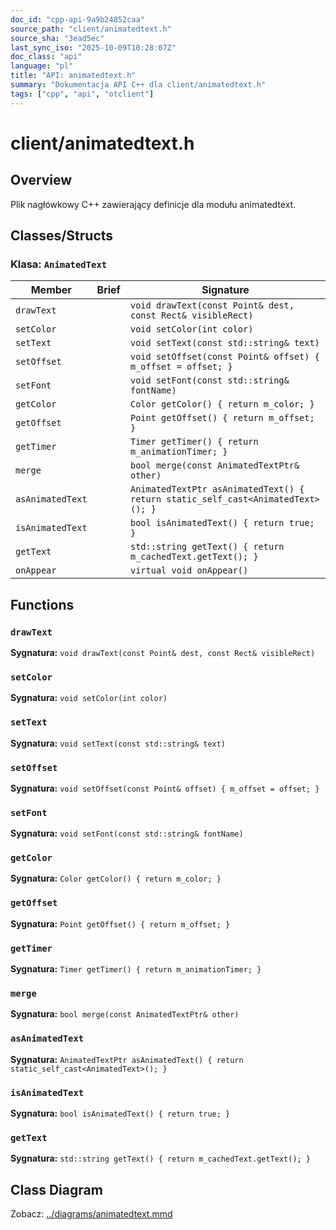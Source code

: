 ```yaml
---
doc_id: "cpp-api-9a9b24852caa"
source_path: "client/animatedtext.h"
source_sha: "3ead5ec"
last_sync_iso: "2025-10-09T10:28:07Z"
doc_class: "api"
language: "pl"
title: "API: animatedtext.h"
summary: "Dokumentacja API C++ dla client/animatedtext.h"
tags: ["cpp", "api", "otclient"]
---
```


# client/animatedtext.h

## Overview

Plik nagłówkowy C++ zawierający definicje dla modułu animatedtext.

## Classes/Structs

### Klasa: `AnimatedText`

| Member | Brief | Signature |
|--------|-------|-----------|
| `drawText` |  | `void drawText(const Point& dest, const Rect& visibleRect)` |
| `setColor` |  | `void setColor(int color)` |
| `setText` |  | `void setText(const std::string& text)` |
| `setOffset` |  | `void setOffset(const Point& offset) { m_offset = offset; }` |
| `setFont` |  | `void setFont(const std::string& fontName)` |
| `getColor` |  | `Color getColor() { return m_color; }` |
| `getOffset` |  | `Point getOffset() { return m_offset; }` |
| `getTimer` |  | `Timer getTimer() { return m_animationTimer; }` |
| `merge` |  | `bool merge(const AnimatedTextPtr& other)` |
| `asAnimatedText` |  | `AnimatedTextPtr asAnimatedText() { return static_self_cast<AnimatedText>(); }` |
| `isAnimatedText` |  | `bool isAnimatedText() { return true; }` |
| `getText` |  | `std::string getText() { return m_cachedText.getText(); }` |
| `onAppear` |  | `virtual void onAppear()` |

## Functions

### `drawText`

**Sygnatura:** `void drawText(const Point& dest, const Rect& visibleRect)`

### `setColor`

**Sygnatura:** `void setColor(int color)`

### `setText`

**Sygnatura:** `void setText(const std::string& text)`

### `setOffset`

**Sygnatura:** `void setOffset(const Point& offset) { m_offset = offset; }`

### `setFont`

**Sygnatura:** `void setFont(const std::string& fontName)`

### `getColor`

**Sygnatura:** `Color getColor() { return m_color; }`

### `getOffset`

**Sygnatura:** `Point getOffset() { return m_offset; }`

### `getTimer`

**Sygnatura:** `Timer getTimer() { return m_animationTimer; }`

### `merge`

**Sygnatura:** `bool merge(const AnimatedTextPtr& other)`

### `asAnimatedText`

**Sygnatura:** `AnimatedTextPtr asAnimatedText() { return static_self_cast<AnimatedText>(); }`

### `isAnimatedText`

**Sygnatura:** `bool isAnimatedText() { return true; }`

### `getText`

**Sygnatura:** `std::string getText() { return m_cachedText.getText(); }`

## Class Diagram

Zobacz: [../diagrams/animatedtext.mmd](../diagrams/animatedtext.mmd)
